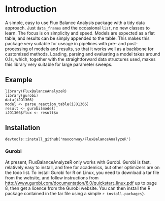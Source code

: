 # Introduction
A simple, easy to use Flux Balance Analysis package with a tidy data approach. Just `data_frames` and the occasional `list`, no new classes to learn. The focus is on simplicity and speed. Models are expected as a flat table, and results can be simply appended to the table. This makes this package very suitable for useage in pipelines with pre- and post- processing of models and results, so that it works well as a backbone for customized methods. Loading, parsing and evaluating a model takes around 0.1s, which, together with the straightforward data structures used, makes this library very suitable for large parameter sweeps.

## Example
```{r}
library(FluxBalanceAnalyzeR)
library(gurobi)
data(iJO1366)
model <- parse_reaction_table(iJO1366)
result <- gurobi(model)
iJO1366$flux <- result$x
```

## Installation
```{r, eval=FALSE}
devtools::install_github('maxconway/FluxBalanceAnalyzeR')
```

### Gurobi
At present, FluxBalanceAnalyzeR only works with Gurobi. Gurobi is fast, relatively easy to install, and free for academics, but other optimizers are on the todo list.
To install Gurobi for R on Linux, you need to download a tar file from the website, and follow instructions from http://www.gurobi.com/documentation/6.0/quickstart_linux.pdf up to page 8, then get a licence from the Gurobi website. 
You can then install the R package contained in the tar file using a simple `r install.packages}`.